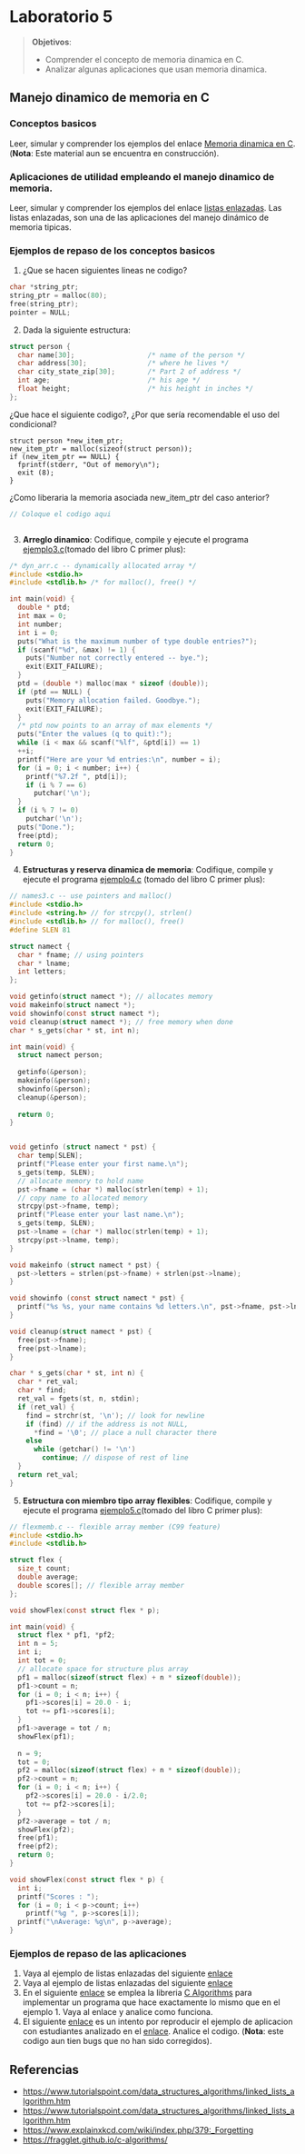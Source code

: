 # Laboratorio 5

> **Objetivos**:
> * Comprender el concepto de memoria dinamica en C.
> * Analizar algunas aplicaciones que usan memoria dinamica.

## Manejo dinamico de memoria en C

### Conceptos basicos

Leer, simular y comprender los ejemplos del enlace [Memoria dinamica en C](https://github.com/repos-SO-UdeA/laboratorios/blob/master/lab1/teoria/parte5/memoria_dinamica.ipynb). (**Nota**: Este material aun se encuentra en construcción).

### Aplicaciones de utilidad empleando el manejo dinamico de memoria.

Leer, simular y comprender los ejemplos del enlace [listas enlazadas](https://github.com/tigarto/2018-1/blob/master/listas_enlazadas.ipynb). Las listas enlazadas, son una de las aplicaciones del manejo dinámico de memoria tipicas.

### Ejemplos de repaso de los conceptos basicos

1. ¿Que se hacen siguientes lineas ne codigo?

```C
char *string_ptr;
string_ptr = malloc(80);
free(string_ptr);
pointer = NULL;
```

2. Dada la siguiente estructura:

```C
struct person {
  char name[30];                  /* name of the person */
  char address[30];               /* where he lives */
  char city_state_zip[30];        /* Part 2 of address */
  int age;                        /* his age */
  float height;                   /* his height in inches */
};
```

¿Que hace el siguiente codigo?, ¿Por que sería recomendable el uso del condicional?

```
struct person *new_item_ptr;
new_item_ptr = malloc(sizeof(struct person));
if (new_item_ptr == NULL) {
  fprintf(stderr, "Out of memory\n");
  exit (8);
}
```

¿Como liberaria la memoria asociada new_item_ptr del caso anterior?

```C
// Coloque el codigo aqui



```

3. **Arreglo dinamico**: Codifique, compile y ejecute el programa [ejemplo3.c](./ejemplo3.c)(tomado del libro C primer plus):

```C
/* dyn_arr.c -- dynamically allocated array */
#include <stdio.h>
#include <stdlib.h> /* for malloc(), free() */

int main(void) {
  double * ptd;
  int max = 0;
  int number;
  int i = 0;
  puts("What is the maximum number of type double entries?");
  if (scanf("%d", &max) != 1) {
    puts("Number not correctly entered -- bye.");
    exit(EXIT_FAILURE);
  }
  ptd = (double *) malloc(max * sizeof (double));
  if (ptd == NULL) {
    puts("Memory allocation failed. Goodbye.");
    exit(EXIT_FAILURE);
  }
  /* ptd now points to an array of max elements */
  puts("Enter the values (q to quit):");
  while (i < max && scanf("%lf", &ptd[i]) == 1)
  ++i;
  printf("Here are your %d entries:\n", number = i);
  for (i = 0; i < number; i++) {
    printf("%7.2f ", ptd[i]);
    if (i % 7 == 6)
      putchar('\n');
  }
  if (i % 7 != 0)
    putchar('\n');
  puts("Done.");
  free(ptd);
  return 0;
}
```

4. **Estructuras y reserva dinamica de memoria**: Codifique, compile y ejecute el programa [ejemplo4.c](./ejemplo4.c) (tomado del libro C primer plus):

```C
// names3.c -- use pointers and malloc()
#include <stdio.h>
#include <string.h> // for strcpy(), strlen()
#include <stdlib.h> // for malloc(), free()
#define SLEN 81

struct namect {
  char * fname; // using pointers
  char * lname;
  int letters;
};

void getinfo(struct namect *); // allocates memory
void makeinfo(struct namect *);
void showinfo(const struct namect *);
void cleanup(struct namect *); // free memory when done
char * s_gets(char * st, int n);

int main(void) {
  struct namect person;
  
  getinfo(&person);
  makeinfo(&person);
  showinfo(&person);
  cleanup(&person);
  
  return 0;
}


void getinfo (struct namect * pst) {
  char temp[SLEN];
  printf("Please enter your first name.\n");
  s_gets(temp, SLEN);
  // allocate memory to hold name
  pst->fname = (char *) malloc(strlen(temp) + 1);
  // copy name to allocated memory
  strcpy(pst->fname, temp);
  printf("Please enter your last name.\n");
  s_gets(temp, SLEN);
  pst->lname = (char *) malloc(strlen(temp) + 1);
  strcpy(pst->lname, temp);
}

void makeinfo (struct namect * pst) {
  pst->letters = strlen(pst->fname) + strlen(pst->lname);
}

void showinfo (const struct namect * pst) {
  printf("%s %s, your name contains %d letters.\n", pst->fname, pst->lname, pst->letters);
}

void cleanup(struct namect * pst) {
  free(pst->fname);
  free(pst->lname);
}

char * s_gets(char * st, int n) {
  char * ret_val;
  char * find;
  ret_val = fgets(st, n, stdin);
  if (ret_val) {
    find = strchr(st, '\n'); // look for newline
    if (find) // if the address is not NULL,
      *find = '\0'; // place a null character there
    else
      while (getchar() != '\n')
        continue; // dispose of rest of line
  }
  return ret_val;
}
```

5. **Estructura con miembro tipo array flexibles**: Codifique, compile y ejecute el programa [ejemplo5.c](./ejemplo5.c)(tomado del libro C primer plus):

```C
// flexmemb.c -- flexible array member (C99 feature)
#include <stdio.h>
#include <stdlib.h>

struct flex {
  size_t count;
  double average;
  double scores[]; // flexible array member
};

void showFlex(const struct flex * p);

int main(void) {
  struct flex * pf1, *pf2;
  int n = 5;
  int i;
  int tot = 0;
  // allocate space for structure plus array
  pf1 = malloc(sizeof(struct flex) + n * sizeof(double));
  pf1->count = n;
  for (i = 0; i < n; i++) {
    pf1->scores[i] = 20.0 - i;
    tot += pf1->scores[i];
  }
  pf1->average = tot / n;
  showFlex(pf1);
  
  n = 9;
  tot = 0;
  pf2 = malloc(sizeof(struct flex) + n * sizeof(double));
  pf2->count = n;
  for (i = 0; i < n; i++) {
    pf2->scores[i] = 20.0 - i/2.0;
    tot += pf2->scores[i];
  }
  pf2->average = tot / n;
  showFlex(pf2);
  free(pf1);
  free(pf2);
  return 0;
}

void showFlex(const struct flex * p) {
  int i;
  printf("Scores : ");
  for (i = 0; i < p->count; i++)
    printf("%g ", p->scores[i]);
  printf("\nAverage: %g\n", p->average);
}
```

### Ejemplos de repaso de las aplicaciones 

1. Vaya al ejemplo de listas enlazadas del siguiente [enlace](./code/1/)
2. Vaya al ejemplo de listas enlazadas del siguiente [enlace](./code/2/)
3. En el siguiente [enlace](./code/3/) se emplea la libreria [C Algorithms](https://fragglet.github.io/c-algorithms/) para implementar un programa que hace exactamente lo mismo que en el ejemplo 1. Vaya al enlace y analice como funciona.
4. El siguiente [enlace](/code/4) es un intento por reproducir el ejemplo de aplicacion con estudiantes analizado en el [enlace](https://github.com/repos-SO-UdeA/lab4/tree/master/code/2). Analice el codigo. (**Nota**: este codigo aun tien bugs que no han sido corregidos).


## Referencias
* https://www.tutorialspoint.com/data_structures_algorithms/linked_lists_algorithm.htm
* https://www.tutorialspoint.com/data_structures_algorithms/linked_lists_algorithm.htm
* https://www.explainxkcd.com/wiki/index.php/379:_Forgetting
* https://fragglet.github.io/c-algorithms/


<!---

# lab5
Laboratorio 5

https://www.tutorialspoint.com/data_structures_algorithms/linked_lists_algorithm.htm
https://www.tutorialspoint.com/data_structures_algorithms/linked_lists_algorithm.htm
https://www.explainxkcd.com/wiki/index.php/379:_Forgetting
https://www.youtube.com/watch?v=JdQeNxWCguQ
https://fragglet.github.io/c-algorithms/
-->

<!---

By default the libraries and headers will be installed in /usr/local/lib/ and /usr/local/include directories.


Esta fue la libreria que se instalo localmente: https://fragglet.github.io/c-algorithms/ --- https://github.com/fragglet/c-algorithms

Este es el ejemplo base: https://github.com/fragglet/c-algorithms/blob/master/test/test-slist.c





cd c-algorithms-1.2.0/
./configure
make
make check
make install


Installation Names

package's files: /usr/local/bin, /usr/local/man


tigarto@fuck-pc:/usr/local/lib$ ls
crafter-0.2               libof_snmp_cpu.so.0
libcalg.a                 libof_snmp_cpu.so.0.0.0
libcalg.la                libopenflow_action_install.a
libcalg.so                libopenflow_action_install.la
libcalg.so.0              libopenflow_action_install.so
libcalg.so.0.0.0     

 lcalg

/usr/local/include/libcalg-1.0/libcalg

-->


